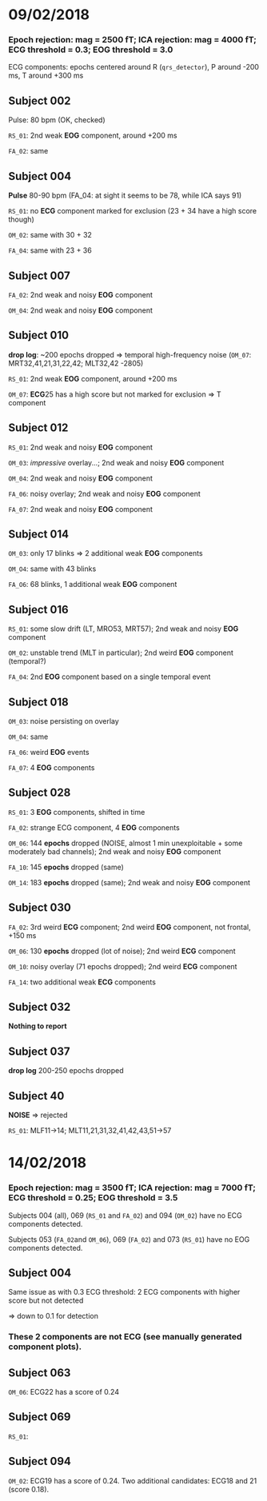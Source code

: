 09/02/2018
==========
### Epoch rejection: mag = 2500 fT; ICA rejection: mag = 4000 fT; ECG threshold = 0.3; EOG threshold = 3.0

ECG components: epochs centered around R (`qrs_detector`), P around -200 ms, T around +300 ms


Subject 002
-----------
Pulse: 80 bpm (OK, checked)

`RS_01`: 2nd weak **EOG** component, around +200 ms

`FA_02`: same


Subject 004
-----------
**Pulse** 80-90 bpm (FA_04: at sight it seems to be 78, while ICA says 91)

`RS_01`: no **ECG** component marked for exclusion (23 + 34 have a high score though)

`OM_02`: same with 30 + 32

`FA_04`: same with 23 + 36


Subject 007
-----------
`FA_02`: 2nd weak and noisy **EOG** component

`OM_04`: 2nd weak and noisy **EOG** component


Subject 010
-----------
**drop log**: ~200 epochs dropped => temporal high-frequency noise (`OM_07`: MRT32,41,21,31,22,42; MLT32,42 -2805)

`RS_01`: 2nd weak **EOG** component, around +200 ms

`OM_07`: **ECG**25 has a high score but not marked for exclusion => T component


Subject 012
-----------
`RS_01`: 2nd weak and noisy **EOG** component

`OM_03`: _impressive_ overlay...; 2nd weak and noisy **EOG** component

`OM_04`: 2nd weak and noisy **EOG** component

`FA_06`: noisy overlay; 2nd weak and noisy **EOG** component

`FA_07`: 2nd weak and noisy **EOG** component


Subject 014
-----------
`OM_03`: only 17 blinks => 2 additional weak **EOG** components

`OM_O4`: same with 43 blinks

`FA_O6`: 68 blinks, 1 additional weak **EOG** component


Subject 016
-----------
`RS_01`: some slow drift (LT, MRO53, MRT57); 2nd weak and noisy **EOG** component

`OM_02`: unstable trend (MLT in particular); 2nd weird **EOG** component (temporal?)

`FA_04`: 2nd **EOG** component based on a single temporal event


Subject 018
-----------
`OM_03`: noise persisting on overlay

`OM_04`: same

`FA_06`: weird **EOG** events

`FA_07`: 4 **EOG** components


Subject 028
-----------
`RS_01`: 3 **EOG** components, shifted in time

`FA_02`: strange ECG component, 4 **EOG** components

`OM_06`: 144 **epochs** dropped (NOISE, almost 1 min unexploitable + some moderately bad channels); 2nd weak and noisy **EOG** component

`FA_10`: 145 **epochs** dropped (same)

`OM_14`: 183 **epochs** dropped (same); 2nd weak and noisy **EOG** component


Subject 030
-----------
`FA_02`: 3rd weird **ECG** component; 2nd weird **EOG** component, not frontal, +150 ms

`OM_06`: 130 **epochs** dropped (lot of noise); 2nd weird **ECG** component

`OM_10`: noisy overlay (71 epochs dropped); 2nd weird **ECG** component

`FA_14`: two additional weak **ECG** components


Subject 032
-----------
**Nothing to report**


Subject 037
-----------
**drop log** 200-250 epochs dropped


Subject 40
----------
**NOISE** => rejected

`RS_01`: MLF11->14; MLT11,21,31,32,41,42,43,51->57


14/02/2018
==========
### Epoch rejection: mag = 3500 fT; ICA rejection: mag = 7000 fT; ECG threshold = 0.25; EOG threshold = 3.5

Subjects 004 (all), 069 (`RS_01` and `FA_02`) and 094 (`OM_02`) have no ECG components detected.

Subjects 053 (`FA_02`and `OM_06`), 069 (`FA_02`) and 073 (`RS_01`) have no EOG components detected.


Subject 004
-----------
Same issue as with 0.3 ECG threshold: 2 ECG components with higher score but not detected

=> down to 0.1 for detection
### These 2 components are not ECG (see manually generated component plots).


Subject 063
-----------
`OM_06`: ECG22 has a score of 0.24


Subject 069
-----------
`RS_01`: 



Subject 094
-----------
`OM_02`: ECG19 has a score of 0.24. Two additional candidates: ECG18 and 21 (score 0.18).

